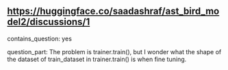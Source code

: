 ## https://huggingface.co/saadashraf/ast_bird_model2/discussions/1

contains_question: yes

question_part: The problem is trainer.train(), but I wonder what the shape of the dataset of train_dataset in trainer.train() is when fine tuning.